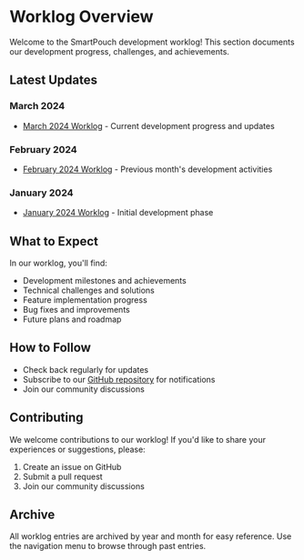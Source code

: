 # Worklog Overview

Welcome to the SmartPouch development worklog! This section documents our development progress, challenges, and achievements.

## Latest Updates

### March 2024
- [March 2024 Worklog](2024/03.md) - Current development progress and updates

### February 2024
- [February 2024 Worklog](2024/02.md) - Previous month's development activities

### January 2024
- [January 2024 Worklog](2024/01.md) - Initial development phase

## What to Expect

In our worklog, you'll find:

- Development milestones and achievements
- Technical challenges and solutions
- Feature implementation progress
- Bug fixes and improvements
- Future plans and roadmap

## How to Follow

- Check back regularly for updates
- Subscribe to our [GitHub repository](https://github.com/movement-recognition) for notifications
- Join our community discussions

## Contributing

We welcome contributions to our worklog! If you'd like to share your experiences or suggestions, please:

1. Create an issue on GitHub
2. Submit a pull request
3. Join our community discussions

## Archive

All worklog entries are archived by year and month for easy reference. Use the navigation menu to browse through past entries. 